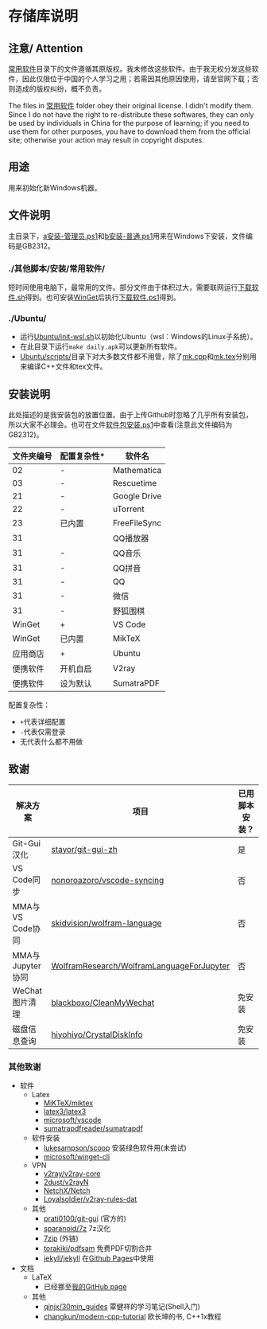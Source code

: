 # 存储库说明

## 注意/ Attention

[常用软件](常用软件/)目录下的文件遵循其原版权。我未修改这些软件。由于我无权分发这些软件，因此仅限位于中国的个人学习之用；若需因其他原因使用，请至官网下载；否则造成的版权纠纷，概不负责。

The files in [常用软件](常用软件/) folder obey their original license. I didn't modify them. Since I do not have the right to re-distribute these softwares, they can only be used by individuals in China for the purpose of learning; if you need to use them for other purposes, you have to download them from the official site; otherwise your action may result in copyright disputes.

## 用途

用来初始化新Windows机器。

## 文件说明

主目录下，[a安装-管理员.ps1](a安装-管理员.ps1)和[b安装-普通.ps1](b安装-普通.ps1)用来在Windows下安装，文件编码是GB2312。

### ./其他脚本/安装/常用软件/

短时间使用电脑下，最常用的文件。部分文件由于体积过大，需要联网运行[下载软件.sh](其他脚本/安装/常用软件/下载软件.sh)得到。也可安装[WinGet](其他脚本/安装/常用软件/winget%20v0.1.appxbundle)后执行[下载软件.ps1](其他脚本/安装/常用软件/下载软件.ps1)得到。

### ./Ubuntu/

* 运行[Ubuntu/init-wsl.sh](Ubuntu/init-wsl.sh)以初始化Ubuntu（wsl：Windows的Linux子系统）。
* 在此目录下运行`make daily.apk`可以更新所有软件。
* [Ubuntu/scripts/](Ubuntu/scripts/)目录下对大多数文件都不用管，除了[mk.cpp](Ubuntu/scripts/mk.cpp)和[mk.tex](Ubuntu/scripts/mk.tex)分别用来编译C++文件和tex文件。

## 安装说明

此处描述的是我安装包的放置位置。由于上传Github时忽略了几乎所有安装包，所以大家不必理会。也可在文件[软件包安装.ps1](其他脚本/安装/软件包安装.ps1)中查看(注意此文件编码为GB2312)。

| 文件夹编号 | 配置复杂性* | 软件名       |
| - | - | -  |
| 02         | -           | Mathematica  |
| 03         | -           | Rescuetime   |
| 21         | -           | Google Drive |
| 22         | -           | uTorrent     |
| 23         | 已内置      | FreeFileSync |
| 31         |             | QQ播放器     |
| 31         | -           | QQ音乐       |
| 31         | -           | QQ拼音       |
| 31         | -           | QQ           |
| 31         | -           | 微信         |
| 31         | -           | 野狐围棋     |
| WinGet     | +           | VS Code      |
| WinGet     | 已内置      | MikTeX       |
| 应用商店   | +           | Ubuntu       |
| 便携软件   | 开机自启    | V2ray        |
| 便携软件   | 设为默认    | SumatraPDF   |

配置复杂性：

* `+`代表详细配置
* `-`代表仅需登录
* 无代表什么都不用做

<!--
> FreeFileSync  
>> 全局设置->勾选“复制锁定文件”  
>> 或者将如下行的false改为true:  
>> File: %APPDATA%/FreeFileSync  
>> `<CopyLockedFiles Enabled="false"/>` 
 -->

## 致谢

| 解决方案 | 项目 | 已用脚本安装？ |
| - | - | - |
| Git-Gui汉化 | [stayor/git-gui-zh](https://github.com/stayor/git-gui-zh) | 是 |
| VS Code同步 | [nonoroazoro/vscode-syncing](https://github.com/nonoroazoro/vscode-syncing) | 否 |
| MMA与VS Code协同 | [skidvision/wolfram-language](https://github.com/skidvision/wolfram-language) | 否 |
| MMA与Jupyter协同 | [WolframResearch/WolframLanguageForJupyter](https://github.com/WolframResearch/WolframLanguageForJupyter) | 否 |
| WeChat图片清理 | [blackboxo/CleanMyWechat](https://github.com/blackboxo/CleanMyWechat) | 免安装 |
| 磁盘信息查询 | [hiyohiyo/CrystalDiskInfo](https://github.com/hiyohiyo/CrystalDiskInfo) | 免安装 |

### 其他致谢

* 软件
  * Latex
    * [MiKTeX/miktex](https://github.com/MiKTeX/miktex)
    * [latex3/latex3](https://github.com/latex3/latex3)
    * [microsoft/vscode](https://github.com/microsoft/vscode)
    * [sumatrapdfreader/sumatrapdf](https://github.com/sumatrapdfreader/sumatrapdf)
  * 软件安装
    * [lukesampson/scoop](https://github.com/lukesampson/scoop) 安装绿色软件用(未尝试)
    * [microsoft/winget-cli](https://github.com/microsoft/winget-cli)
  * VPN
    * [v2ray/v2ray-core](https://github.com/v2ray/v2ray-core)
    * [2dust/v2rayN](https://github.com/2dust/v2rayN)
    * [NetchX/Netch](https://github.com/NetchX/Netch)
    * [Loyalsoldier/v2ray-rules-dat](https://github.com/Loyalsoldier/v2ray-rules-dat)
  * 其他
    * [prati0100/git-gui](https://github.com/prati0100/git-gui) (官方的)
    * [sparanoid/7z](https://github.com/sparanoid/7z) 7z汉化
    * [7zip](https://www.7-zip.org/) (外链)
    * [torakiki/pdfsam](https://github.com/torakiki/pdfsam) 免费PDF切割合并
    * [jekyll/jekyll](https://github.com/jekyll/jekyll) 在[Github Pages](https://docs.github.com/cn/github/working-with-github-pages)中使用
* 文档
  * LaTeX
    * 已经挪至[我的GitHub page](https://qiancy98.github.io/programming/programming-others/2020/07/31/%E7%BD%91%E9%A1%B5%E9%93%BE%E6%8E%A5%E9%9B%86%E5%90%88.html)
  * 其他
    * [qinjx/30min_guides](https://github.com/qinjx/30min_guides) 覃健祥的学习笔记(Shell入门)
    * [changkun/modern-cpp-tutorial](https://github.com/changkun/modern-cpp-tutorial) 欧长坤的书, C++1x教程
